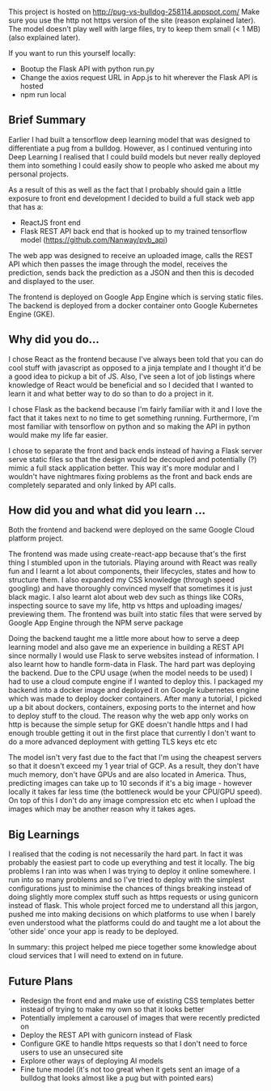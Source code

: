 This project is hosted on http://pug-vs-bulldog-258114.appspot.com/
Make sure you use the http not https version of the site (reason explained later). The model doesn't play well with large files, try to keep them small (< 1 MB) (also explained later).

If you want to run this yourself locally:
- Bootup the Flask API with python run.py 
- Change the axios request URL in App.js to hit wherever the Flask API is hosted
- npm run local

## Brief Summary
Earlier I had built a tensorflow deep learning model that was designed to differentiate a pug from a bulldog. However, as I continued venturing into Deep Learning I realised that I could build models but never really deployed them into something I could easily show to people who asked me about my personal projects. 

As a result of this as well as the fact that I probably should gain a little exposure to front end development I decided to build a full stack web app that has a:
- ReactJS front end
- Flask REST API back end that is hooked up to my trained tensorflow model (https://github.com/Nanway/pvb_api)

The web app was designed to receive an uploaded image, calls the REST API which then passes the image through the model, receives the prediction, sends back the prediction as a JSON and then this is decoded and displayed to the user.

The frontend is deployed on Google App Engine which is serving static files. The backend is deployed from a docker container onto Google Kubernetes Engine (GKE).

## Why did you do...
I chose React as the frontend because I've always been told that you can do cool stuff with javascript as opposed to a jinja template and I thought it'd be a good idea to pickup a bit of JS. Also, I've seen a lot of job listings where knowledge of React would be beneficial and so I decided that I wanted to learn it and what better way to do so than to do a project in it.  

I chose Flask as the backend because I'm fairly familiar with it and I love the fact that it takes next to no time to get something running. Furthermore, I'm most familiar with tensorflow on python and so making the API in python would make my life far easier. 

I chose to separate the front and back ends instead of having a Flask server serve static files so that the design would be decoupled and potentially (?) mimic a full stack application better. This way it's more modular and I wouldn't have nightmares fixing problems as the front and back ends are completely separated and only linked by API calls. 

## How did you and what did you learn ...
Both the frontend and backend were deployed on the same Google Cloud platform project.

The frontend was made using create-react-app because that's the first thing I stumbled upon in the tutorials. Playing around with React was really fun and I learnt a lot about components, their lifecycles, states and how to structure them. I also expanded my CSS knowledge (through speed googling) and have thoroughly convinced myself that sometimes it is just black magic. I also learnt alot about web dev such as things like CORs, inspecting source to save my life, http vs https and uploading images/ previewing them. The frontend was built into static files that were served by Google App Engine through the NPM serve package

Doing the backend taught me a little more about how to serve a deep learning model and also gave me an experience in building a REST API since normally I would use Flask to serve websites instead of information. I also learnt how to handle form-data in Flask. The hard part was deploying the backend. Due to the CPU usage (when the model needs to be used) I had to use a cloud compute engine if I wanted to deploy this. I packaged my backend into a docker image and deployed it on Google kubernetes engine which was made to deploy docker containers. After many a tutorial, I picked up a bit about dockers, containers, exposing ports to the internet and how to deploy stuff to the cloud. The reason why the web app only works on http is because the simple setup for GKE doesn't handle https and I had enough trouble getting it out in the first place that currently I don't want to do a more advanced deployment with getting TLS keys etc etc

The model isn't very fast due to the fact that I'm using the cheapest servers so that it doesn't exceed my 1 year trial of GCP. As a result, they don't have much memory, don't have GPUs and are also located in America. Thus, predicting images can take up to 10 seconds if it's a big image - however locally it takes far less time (the bottleneck would be your CPU/GPU speed). On top of this I don't do any image compression etc etc when I upload the images which may be another reason why it takes ages.

## Big Learnings
I realised that the coding is not necessarily the hard part. In fact it was probably the easiest part to code up everything and test it locally. The big problems I ran into was when I was trying to deploy it online somewhere. I run into so many problems and so I've tried to deploy with the simplest configurations just to minimise the chances of things breaking instead of doing slightly more complex stuff such as https requests or using gunicorn instead of flask. This whole project forced me to understand all this jargon, pushed me into making decisions on which platforms to use when I barely even understood what the platforms could do and taught me a lot about the 'other side' once your app is ready to be deployed. 

In summary: this project helped me piece together some knowledge about cloud services that I will need to extend on in future.

## Future Plans
- Redesign the front end and make use of existing CSS templates better instead of trying to make my own so that it looks better
- Potentially implement a carousel of images that were recently predicted on
- Deploy the REST API with gunicorn instead of Flask
- Configure GKE to handle https requests so that I don't need to force users to use an unsecured site 
- Explore other ways of deploying AI models 
- Fine tune model (it's not too great when it gets sent an image of a bulldog that looks almost like a pug but with pointed ears)


